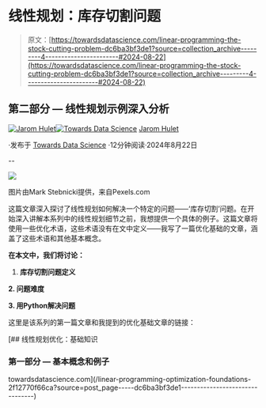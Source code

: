 # 线性规划：库存切割问题

> 原文：[https://towardsdatascience.com/linear-programming-the-stock-cutting-problem-dc6ba3bf3de1?source=collection_archive---------4-----------------------#2024-08-22](https://towardsdatascience.com/linear-programming-the-stock-cutting-problem-dc6ba3bf3de1?source=collection_archive---------4-----------------------#2024-08-22)

## 第二部分 — 线性规划示例深入分析

[](https://medium.com/@jarom.hulet?source=post_page---byline--dc6ba3bf3de1--------------------------------)[![Jarom Hulet](../Images/0fdeb1a2df90cccdd8f2f4b84d5e54eb.png)](https://medium.com/@jarom.hulet?source=post_page---byline--dc6ba3bf3de1--------------------------------)[](https://towardsdatascience.com/?source=post_page---byline--dc6ba3bf3de1--------------------------------)[![Towards Data Science](../Images/a6ff2676ffcc0c7aad8aaf1d79379785.png)](https://towardsdatascience.com/?source=post_page---byline--dc6ba3bf3de1--------------------------------) [Jarom Hulet](https://medium.com/@jarom.hulet?source=post_page---byline--dc6ba3bf3de1--------------------------------)

·发布于 [Towards Data Science](https://towardsdatascience.com/?source=post_page---byline--dc6ba3bf3de1--------------------------------) ·12分钟阅读·2024年8月22日

--

![](../Images/130ab2fd49d75f7aab2b9c9026574fbe.png)

图片由Mark Stebnicki提供，来自Pexels.com

这篇文章深入探讨了线性规划如何解决一个特定的问题——‘库存切割’问题。在开始深入讲解本系列中的线性规划细节之前，我想提供一个具体的例子。这篇文章将使用一些优化术语，这些术语没有在文中定义——我写了一篇优化基础的文章，涵盖了这些术语和其他基本概念。

**在本文中，我们将讨论：**

1.  **库存切割问题定义**

**2. 问题难度**

**3. 用Python解决问题**

这里是该系列的第一篇文章和我提到的优化基础文章的链接：

[](/linear-programming-optimization-foundations-2f12770f66ca?source=post_page-----dc6ba3bf3de1--------------------------------) [## 线性规划优化：基础知识

### 第一部分 — 基本概念和例子

towardsdatascience.com](/linear-programming-optimization-foundations-2f12770f66ca?source=post_page-----dc6ba3bf3de1--------------------------------)
